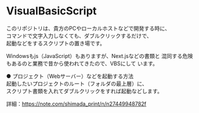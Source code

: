 # VisualBasicScript  
このリポジトリは、貴方のPCやローカルホストなどで開発する時に、  
コマンドで文字入力しなくても、ダブルクリックするだけで、  
起動などをするスクリプトの置き場です。  

Windowsもjs（JavaScript）もありますが、Next.jsなどの書類と
混同する危険もあるのと業務で昔から使われてきたので、VBSにして 
います。  

● プロジェクト（Webサーバー）などを起動する方法  
起動したいプロジェクトのルート（フォルダの最上層）に、  
スクリプト書類を入れてダブルクリックをすれば起動などします。   

詳細：https://note.com/shimada_print/n/n27449948782f
